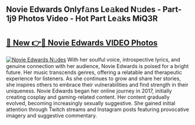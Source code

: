 ## Novie Edwards Onlyf𝚊ns Le𝚊ked N𝚞des - Part-1j9 Photos Video - Hot Part Le𝚊ks MiQ3R

# <h2><a href="http://ab45079.deff.icu/?id=Novie+Edwards">🔗 New 👉🔴 Novie Edwards VIDEO Photos</a></h2>

[![Novie Edwards N𝚞des](https://i.imgur.com/rIISA9y.gif)](http://ab45079.deff.icu/?id=Novie+Edwards)
With her soulful voice, introspective lyrics, and genuine connection with her audience, Novie Edwards is poised for a bright future. Her music transcends genres, offering a relatable and therapeutic experience for listeners. As she continues to grow and share her stories, she inspires others to embrace their vulnerabilities and find strength in their uniqueness. Novie Edwards began her online journey in 2017, initially creating cosplay and gaming-related content. Her content gradually evolved, becoming increasingly sexually suggestive. She gained initial attention through Twitch streams and Instagram posts featuring provocative imagery and suggestive commentary.
